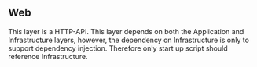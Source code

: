 ## Web

This layer is a HTTP-API. This layer depends on both the Application and Infrastructure layers, however, the dependency on Infrastructure is only to support dependency injection. Therefore only start up script should reference Infrastructure.

